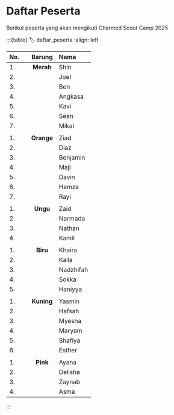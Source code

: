 # Daftar Peserta
Berikut peserta yang akan mengikuti Charmed Scout Camp 2025

:::{table}
:label: daftar_peserta
:align: left

| No. ⠀| Barung | Nama |
| :-- | :----: | :--- |
| 1. | **Merah** | Shin |
| 2. |  | Joel |
| 3. |  | Ben |
| 4. |  | Angkasa |
| 5. |  | Kavi |
| 6. |  | Sean |
| 7. |  | Mikal |
|  |  | |
| 1. | **Orange** | Ziad |
| 2. |  | Diaz |
| 3. |  | Benjamin |
| 4. |  | Maji |
| 5. |  | Davin |
| 6. |  | Hamza |
| 7. |  | Rayi |
|  |  | |
| 1. | **Ungu** | Zaid |
| 2. |  | Narmada |
| 3. |  | Nathan |
| 4. |  | Kamil |
|  |  | |
| 1. | **Biru** | Khaira |
| 2. |  | Kaila |
| 3. |  | Nadzhifah |
| 4. |  | Sokka |
| 5. |  | Haniyya |
|  |  | |
| 1. | **Kuning** | Yasmin |
| 2. |  | Hafsah |
| 3. |  | Myesha |
| 4. |  | Maryam |
| 5. |  | Shafiya |
| 6. |  | Esther |
|  |  | |
| 1. | **Pink** | Ayana |
| 2. |  | Delisha |
| 3. |  | Zaynab |
| 4. |  | Asma |

:::

<!-- merah, orange, ungu, biru, kuning, pink -->
